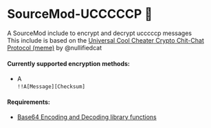 # SourceMod-UCCCCCP :key:
A SourceMod include to encrypt and decrypt ucccccp messages  
This include is based on the [Universal Cool Cheater Crypto Chit-Chat Protocol (meme)](https://github.com/nullifiedcat/ucccccp) by @nullifiedcat

#### Currently supported encryption methods:
* A  
``` !!A[Message][Checksum] ```

#### Requirements:
* [Base64 Encoding and Decoding library functions](https://forums.alliedmods.net/showthread.php?t=101764)
